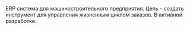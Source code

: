 ERP система для машиностроительного предприятия.
Цель - создать инструмент для управления жизненным циклом заказов.
В активной разработке.

